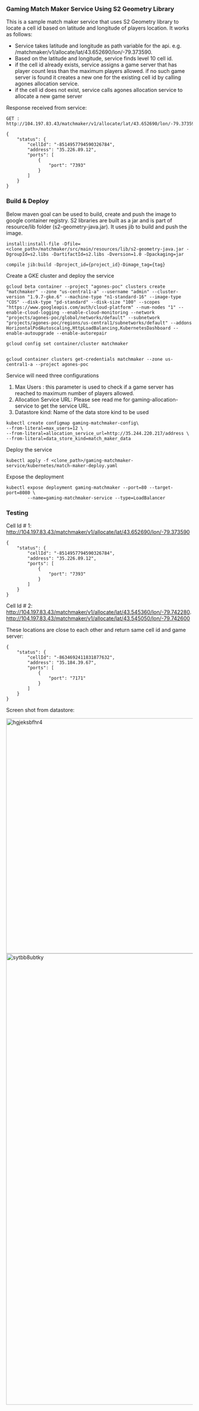 ### Gaming Match Maker Service Using S2 Geometry Library

This is a sample match maker service that uses S2 Geometry library to locate a cell id based on latitude and longitude of players location. It works as follows:

- Service takes latitude and longitude as path variable for the api. e.g. /matchmaker/v1/allocate/lat/43.652690/lon/-79.373590. 
- Based on the latitude and longitude, service finds level 10 cell id. 
- if the cell id already exists, service assigns a game server that has player count less than the maximum players allowed. if no such game server is found it creates a new one for the existing cell id by calling agones allocation service.  
- if the cell id does not exist, service calls agones allocation service to allocate a new game server 
 
Response received from service:

```
GET : http://104.197.83.43/matchmaker/v1/allocate/lat/43.652690/lon/-79.373590

{
    "status": {
        "cellId": "-8514957794590326784",
        "address": "35.226.89.12",
        "ports": [
            {
                "port": "7393"
            }
        ]
    }
}

```

### Build & Deploy

Below maven goal can be used to build, create and push the image to google container registry. S2  libraries are built as a jar and is part of resource/lib folder (s2-geometry-java.jar). It uses jib to build and push the image.

```
install:install-file -Dfile=<clone_path>/matchmaker/src/main/resources/lib/s2-geometry-java.jar -DgroupId=s2.libs -DartifactId=s2.libs -Dversion=1.0 -Dpackaging=jar

compile jib:build -Dproject_id={project_id}-Dimage_tag={tag}

```



Create a GKE cluster and deploy the service

```
gcloud beta container --project "agones-poc" clusters create "matchmaker" --zone "us-central1-a" --username "admin" --cluster-version "1.9.7-gke.6" --machine-type "n1-standard-16" --image-type "COS" --disk-type "pd-standard" --disk-size "100" --scopes "https://www.googleapis.com/auth/cloud-platform" --num-nodes "1" --enable-cloud-logging --enable-cloud-monitoring --network "projects/agones-poc/global/networks/default" --subnetwork "projects/agones-poc/regions/us-central1/subnetworks/default" --addons HorizontalPodAutoscaling,HttpLoadBalancing,KubernetesDashboard --enable-autoupgrade --enable-autorepair

gcloud config set container/cluster matchmaker


gcloud container clusters get-credentials matchmaker --zone us-central1-a --project agones-poc

```

Service will need  three configurations 
1. Max Users :  this parameter is used to check if a game server has reached to maximum number of players allowed.
2. Allocation Service URL: Please see read me for gaming-allocation-service to get the service URL.
3. Datastore kind: Name of the data store kind to be used

```
kubectl create configmap gaming-matchmaker-config\
--from-literal=max_users=12 \
--from-literal=allocation_service_url=http://35.244.220.217/address \
--from-literal=data_store_kind=match_maker_data

```
Deploy the service 

```
kubectl apply -f <clone_path>/gaming-matchmaker-service/kubernetes/match-maker-deploy.yaml

```
Expose the deployment

```
kubectl expose deployment gaming-matchmaker --port=80 --target-port=8080 \
        --name=gaming-matchmaker-service --type=LoadBalancer
```

### Testing 

Cell Id # 1: http://104.197.83.43/matchmaker/v1/allocate/lat/43.652690/lon/-79.373590

```
{
    "status": {
        "cellId": "-8514957794590326784",
        "address": "35.226.89.12",
        "ports": [
            {
                "port": "7393"
            }
        ]
    }
}

```

Cell Id # 2: http://104.197.83.43/matchmaker/v1/allocate/lat/43.545360/lon/-79.742280. 
http://104.197.83.43/matchmaker/v1/allocate/lat/43.545050/lon/-79.742600

These locations are close to each other and return same cell id and game server:

```
{
    "status": {
        "cellId": "-8634692411831877632",
        "address": "35.184.39.67",
        "ports": [
            {
                "port": "7171"
            }
        ]
    }
}

```

Screen shot from datastore:

<img width="634" alt="hgjeksbfhr4" src="https://user-images.githubusercontent.com/27572451/50616291-d52ee300-0eb5-11e9-8547-75d80ab61039.png">


<img width="1217" alt="sytbb8ubtky" src="https://user-images.githubusercontent.com/27572451/50616326-f42d7500-0eb5-11e9-9118-a9e46b8b96ec.png">







